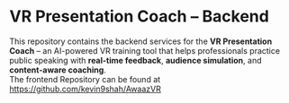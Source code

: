 # VR Presentation Coach – Backend  

This repository contains the backend services for the **VR Presentation Coach** – an AI-powered VR training tool that helps professionals practice public speaking with **real-time feedback**, **audience simulation**, and **content-aware coaching**.  
The frontend Repository can be found at https://github.com/kevin9shah/AwaazVR
